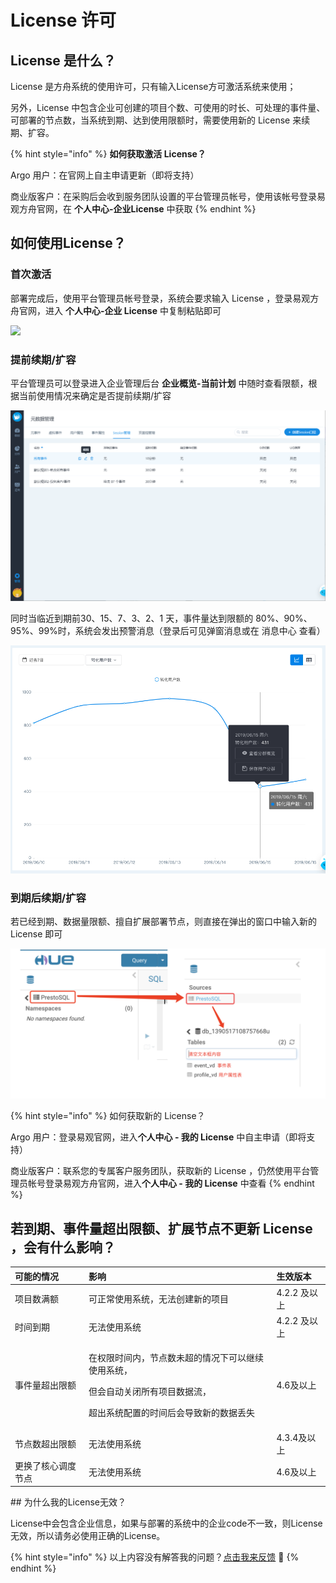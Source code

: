 # License 许可

## License 是什么？

License 是方舟系统的使用许可，只有输入License方可激活系统来使用；

另外，License 中包含企业可创建的项目个数、可使用的时长、可处理的事件量、可部署的节点数，当系统到期、达到使用限额时，需要使用新的 License 来续期、扩容。

{% hint style="info" %}
**如何获取激活 License？**

Argo 用户：在官网上自主申请更新（即将支持）

商业版客户：在采购后会收到服务团队设置的平台管理员帐号，使用该帐号登录易观方舟官网，在 **个人中心-企业License** 中获取
{% endhint %}

## 如何使用License？

### 首次激活

部署完成后，使用平台管理员帐号登录，系统会要求输入 License ，登录易观方舟官网，进入 **个人中心-企业 License** 中复制粘贴即可

![](../.gitbook/assets/tu-pian-14-1-1.png)

### 提前续期/扩容

平台管理员可以登录进入企业管理后台 **企业概览-当前计划** 中随时查看限额，根据当前使用情况来确定是否提前续期/扩容

![](../.gitbook/assets/image%20%2832%29.png)

同时当临近到期前30、15、7、3、2、1 天，事件量达到限额的 80%、90%、95%、99%时，系统会发出预警消息（登录后可见弹窗消息或在 消息中心 查看） 

![](../.gitbook/assets/image%20%28222%29.png)

### 到期后续期/扩容

若已经到期、数据量限额、擅自扩展部署节点，则直接在弹出的窗口中输入新的 License 即可

![](../.gitbook/assets/image%20%2844%29.png)

{% hint style="info" %}
如何获取新的 License？

Argo 用户：登录易观官网，进入**个人中心 - 我的 License** 中自主申请（即将支持）

商业版客户：联系您的专属客户服务团队，获取新的 License ，仍然使用平台管理员帐号登录易观方舟官网，进入**个人中心 - 我的 License**  中查看
{% endhint %}

## 若到期、事件量超出限额、扩展节点不更新 License ，会有什么影响？

<table>
  <thead>
    <tr>
      <th style="text-align:left">&#x53EF;&#x80FD;&#x7684;&#x60C5;&#x51B5;</th>
      <th style="text-align:left">&#x5F71;&#x54CD;</th>
      <th style="text-align:left">&#x751F;&#x6548;&#x7248;&#x672C;</th>
    </tr>
  </thead>
  <tbody>
    <tr>
      <td style="text-align:left">&#x9879;&#x76EE;&#x6570;&#x6EE1;&#x989D;</td>
      <td style="text-align:left">&#x53EF;&#x6B63;&#x5E38;&#x4F7F;&#x7528;&#x7CFB;&#x7EDF;&#xFF0C;&#x65E0;&#x6CD5;&#x521B;&#x5EFA;&#x65B0;&#x7684;&#x9879;&#x76EE;</td>
      <td
      style="text-align:left">4.2.2 &#x53CA;&#x4EE5;&#x4E0A;</td>
    </tr>
    <tr>
      <td style="text-align:left">&#x65F6;&#x95F4;&#x5230;&#x671F;</td>
      <td style="text-align:left">&#x65E0;&#x6CD5;&#x4F7F;&#x7528;&#x7CFB;&#x7EDF;</td>
      <td style="text-align:left">4.2.2 &#x53CA;&#x4EE5;&#x4E0A;</td>
    </tr>
    <tr>
      <td style="text-align:left">&#x4E8B;&#x4EF6;&#x91CF;&#x8D85;&#x51FA;&#x9650;&#x989D;</td>
      <td style="text-align:left">
        <p>&#x5728;&#x6743;&#x9650;&#x65F6;&#x95F4;&#x5185;&#xFF0C;&#x8282;&#x70B9;&#x6570;&#x672A;&#x8D85;&#x7684;&#x60C5;&#x51B5;&#x4E0B;&#x53EF;&#x4EE5;&#x7EE7;&#x7EED;&#x4F7F;&#x7528;&#x7CFB;&#x7EDF;&#xFF0C;</p>
        <p>&#x4F46;&#x4F1A;&#x81EA;&#x52A8;&#x5173;&#x95ED;&#x6240;&#x6709;&#x9879;&#x76EE;&#x6570;&#x636E;&#x6D41;&#xFF0C;</p>
        <p>&#x8D85;&#x51FA;&#x7CFB;&#x7EDF;&#x914D;&#x7F6E;&#x7684;&#x65F6;&#x95F4;&#x540E;&#x4F1A;&#x5BFC;&#x81F4;&#x65B0;&#x7684;&#x6570;&#x636E;&#x4E22;&#x5931;</p>
      </td>
      <td style="text-align:left">4.6&#x53CA;&#x4EE5;&#x4E0A;</td>
    </tr>
    <tr>
      <td style="text-align:left">&#x8282;&#x70B9;&#x6570;&#x8D85;&#x51FA;&#x9650;&#x989D;</td>
      <td style="text-align:left">&#x65E0;&#x6CD5;&#x4F7F;&#x7528;&#x7CFB;&#x7EDF;</td>
      <td style="text-align:left">4.3.4&#x53CA;&#x4EE5;&#x4E0A;</td>
    </tr>
    <tr>
      <td style="text-align:left">&#x66F4;&#x6362;&#x4E86;&#x6838;&#x5FC3;&#x8C03;&#x5EA6;&#x8282;&#x70B9;</td>
      <td
      style="text-align:left">&#x65E0;&#x6CD5;&#x4F7F;&#x7528;&#x7CFB;&#x7EDF;</td>
        <td style="text-align:left">4.6&#x53CA;&#x4EE5;&#x4E0A;</td>
    </tr>
  </tbody>
</table>## 为什么我的License无效？

License中会包含企业信息，如果与部署的系统中的企业code不一致，则License无效，所以请务必使用正确的License。

{% hint style="info" %}
以上内容没有解答我的问题？[点击我来反馈](https://support.qq.com/products/118522/) 🚀
{% endhint %}

